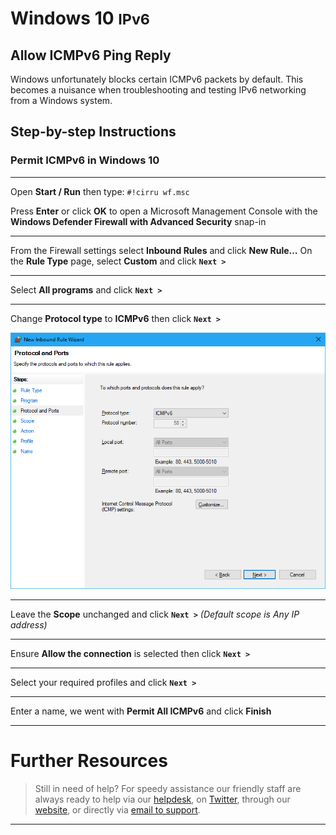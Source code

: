 # Windows 10 <small>IPv6</small>

## Allow ICMPv6 Ping Reply

Windows unfortunately blocks certain ICMPv6 packets by default. This becomes a nuisance when troubleshooting and testing IPv6 networking from a Windows system.

## Step-by-step Instructions

### Permit ICMPv6 in Windows 10

---

Open **Start / Run** then type: `#!cirru wf.msc` 

Press **Enter** or click **OK** to open a Microsoft Management Console with the **Windows Defender Firewall with Advanced Security** snap-in

---

From the Firewall settings select **Inbound Rules** and click **New Rule…** On the **Rule Type** page, select **Custom** and click **`Next >`**

---

Select **All programs** and click **`Next >`**

---

Change **Protocol type** to **ICMPv6** then click **`Next >`**

![Protocol and Ports - ICMPv6](/img/win10v6/Win10v6ProtoTypeICMPv6.png)

---

Leave the **Scope** unchanged  and click **`Next >`** *(Default scope is Any IP address)*

---

Ensure **Allow the connection** is selected then click **`Next >`**

---

Select your required profiles and click **`Next >`**

---

Enter a name, we went with **Permit All ICMPv6** and click **Finish**

---

# Further Resources

> Still in need of help? For speedy assistance our friendly staff are always ready to help via our [helpdesk](https://helpdesk.hostnetworks.com.au/core/), on [Twitter](https://twitter.com/HostNetworks), through our [website](https://hostnetworks.com.au/), or directly via [email to support](/contact/).

---

